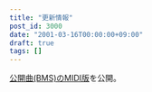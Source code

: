 ```yaml
---
title: "更新情報"
post_id: 3000
date: "2001-03-16T00:00:00+09:00"
draft: true
tags: []
---
```



[公開曲(BMS)のMIDI版](https://danmaq.com/tag/MIDI)を公開。
